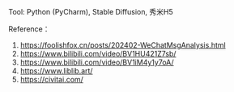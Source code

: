 Tool:
Python (PyCharm), Stable Diffusion, 秀米H5


Reference：
1. https://foolishfox.cn/posts/202402-WeChatMsgAnalysis.html
2. https://www.bilibili.com/video/BV1HU421Z7sb/
3. https://www.bilibili.com/video/BV1iM4y1y7oA/
4. https://www.liblib.art/
5. https://civitai.com/
